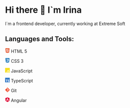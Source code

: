 <h1>Hi there 👋 I`m Irina</h1>
<p>I`m a frontend developer, currently working at Extreme Soft</p>
<h2>Languages and Tools:</h2>
<p><img src="https://github.com/IVIatilda/IVIatilda/blob/main/html5-color.svg" width="15" height="15" /> HTML 5</p>
<p><img src="https://github.com/IVIatilda/IVIatilda/blob/main/css3-color.svg" width="15" height="15" /> CSS 3</p>
<p><img src="https://github.com/IVIatilda/IVIatilda/blob/main/javascript-color.svg" width="15" height="15" /> JavaScript</p>
<p><img src="https://github.com/IVIatilda/IVIatilda/blob/main/typescript-color.svg" width="15" height="15" /> TypeScript</p>
<p><img src="https://github.com/IVIatilda/IVIatilda/blob/main/git-color.svg" width="15" height="15" /> Git</p>
<p><img src="https://github.com/IVIatilda/IVIatilda/blob/main/angular-color.svg" width="15" height="15" /> Angular</p>



<!--
**IVIatilda/IVIatilda** is a ✨ _special_ ✨ repository because its `README.md` (this file) appears on your GitHub profile.

Here are some ideas to get you started:

- 🔭 I’m currently working on ...
- 🌱 I’m currently learning ...
- 👯 I’m looking to collaborate on ...
- 🤔 I’m looking for help with ...
- 💬 Ask me about ...
- 📫 How to reach me: ...
- 😄 Pronouns: ...
- ⚡ Fun fact: ...
-->
